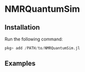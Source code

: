 # NMRQuantumSim

## Installation
Run the following command:
```julia
pkg> add /PATH/to/NMRQuantumSim.jl
```
## Examples
